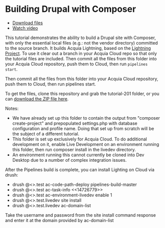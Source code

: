 # Building Drupal with Composer

* [Download files](http://tutorials.pipeline-dev.services.acquia.io/pipelinestutorial201.zip)
* [Watch video](https://drive.google.com/a/acquia.com/file/d/0BwBnqz3kkaPuWU5GNlhOLTc1YUk/view?usp=sharing)

This tutorial demonstrates the ability to build a Drupal site with Composer, with only the essential
local files (e.g.: not the vendor directory) committed to the source branch.  It builds Acquia Lightning, based on the [Lightning Project](https://github.com/acquia/lightning-project). To use it clear out a branch in your Acquia Cloud repo so that only the tutorial files are included. Then commit all the files from this folder into your Acquia Cloud repository, push them to Cloud, then run ```pipelines start```.

 Then commit all the files from this folder into your Acquia Cloud repository, push them to Cloud, then run pipelines start.

To get the files, clone this repository and grab the tutorial-201 folder, or you can [download the ZIP file here](http://tutorials.pipeline-dev.services.acquia.io/pipelinestutorial201.zip).

Notes:

* We have already set up this folder to contain the output from "composer create-project" and prepopulated settings.php with database
  configuration and profile name.  Doing that set up from scratch will be the subject of a different tutorial.
* This folder is set up exclusively for Acquia Cloud.  To do additional development on it, enable Live Development on an environment
  running this folder, then run composer install in the livedev directory.
* An environment running this cannot currently be cloned into Dev Desktop due to a number of complex integration issues.  

After the Pipelines build is complete, you can install Lighting on Cloud via drush:

* drush @<<pipelinesdemo>>.test ac-code-path-deploy pipelines-build-master
* drush @<<pipelinesdemo>>.test ac-task-info <<14726779>>
* drush @<<pipelinesdemo>>.test ac-environment-livedev enable 1
* drush @<<pipelinesdemo>>.test.livedev site install
* drush @<<pipelinesdemo>>.test.livedev ac-domain-list

Take the username and password from the site install command response and enter it at the domain provided by ac-domain-list
